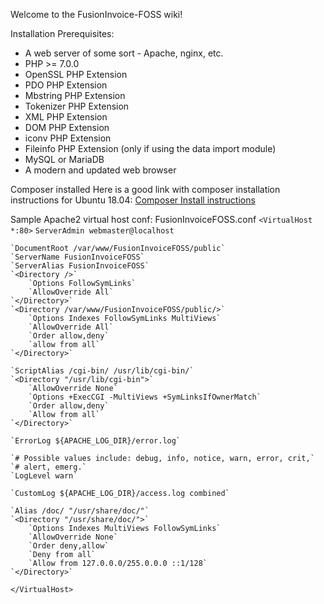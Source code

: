 Welcome to the FusionInvoice-FOSS wiki!

Installation Prerequisites:
* A web server of some sort - Apache, nginx, etc.
* PHP >= 7.0.0
* OpenSSL PHP Extension
* PDO PHP Extension
* Mbstring PHP Extension
* Tokenizer PHP Extension
* XML PHP Extension
* DOM PHP Extension
* iconv PHP Extension
* Fileinfo PHP Extension (only if using the data import module)
* MySQL or MariaDB
* A modern and updated web browser

Composer installed
Here is a good link with composer installation instructions for Ubuntu 18.04:
[Composer Install instructions](https://www.digitalocean.com/community/tutorials/how-to-install-and-use-composer-on-ubuntu-18-04)

Sample Apache2 virtual host conf:
FusionInvoiceFOSS.conf
`<VirtualHost *:80>`
	`ServerAdmin webmaster@localhost`

	`DocumentRoot /var/www/FusionInvoiceFOSS/public`
	`ServerName FusionInvoiceFOSS`
	`ServerAlias FusionInvoiceFOSS`
	`<Directory />`
		`Options FollowSymLinks`
		`AllowOverride All`
	`</Directory>`
	`<Directory /var/www/FusionInvoiceFOSS/public/>`
		`Options Indexes FollowSymLinks MultiViews`
		`AllowOverride All`
		`Order allow,deny`
		`allow from all`
	`</Directory>`

	`ScriptAlias /cgi-bin/ /usr/lib/cgi-bin/`
	`<Directory "/usr/lib/cgi-bin">`
		`AllowOverride None`
		`Options +ExecCGI -MultiViews +SymLinksIfOwnerMatch`
		`Order allow,deny`
		`Allow from all`
	`</Directory>`

	`ErrorLog ${APACHE_LOG_DIR}/error.log`

	`# Possible values include: debug, info, notice, warn, error, crit,`
	`# alert, emerg.`
	`LogLevel warn`

	`CustomLog ${APACHE_LOG_DIR}/access.log combined`

    `Alias /doc/ "/usr/share/doc/"`
    `<Directory "/usr/share/doc/">`
        `Options Indexes MultiViews FollowSymLinks`
        `AllowOverride None`
        `Order deny,allow`
        `Deny from all`
        `Allow from 127.0.0.0/255.0.0.0 ::1/128`
    `</Directory>`


`</VirtualHost>`

